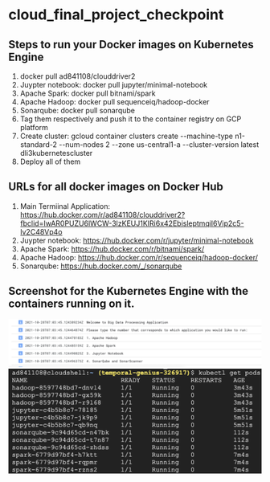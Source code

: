 # cloud_final_project_checkpoint

## Steps to run your Docker images on Kubernetes Engine
1. docker pull ad841108/clouddriver2
2. Juypter notebook: docker pull jupyter/minimal-notebook
3. Apache Spark: docker pull bitnami/spark
4. Apache Hadoop: docker pull sequenceiq/hadoop-docker
5. Sonarqube: docker pull sonarqube
6. Tag them respectively and push it to the container registry on GCP platform
7. Create cluster:  gcloud container clusters create --machine-type n1-standard-2 --num-nodes 2 --zone us-central1-a --cluster-version latest dli3kubernetescluster
8. Deploy all of them

## URLs for all docker images on Docker Hub
1. Main Termiinal Application: https://hub.docker.com/r/ad841108/clouddriver2?fbclid=IwAR0PUZU6lWCW-3lzKEUJ1KIRi6x42Ebisleptmqil6Vip2c5-lv2C48Vp4o
2. Juypter notebook: https://hub.docker.com/r/jupyter/minimal-notebook
3. Apache Spark: https://hub.docker.com/r/bitnami/spark/
4. Apache Hadoop: https://hub.docker.com/r/sequenceiq/hadoop-docker/
5. Sonarqube: https://hub.docker.com/_/sonarqube

## Screenshot for the Kubernetes Engine with the containers running on it.
<img width="1280" src="https://github.com/ad841108/Cloud-Infrastructure/blob/master/Course_Project_Option-I/Main%20Terminal%20Application%20Running%20on%20Kubernetes.png">
<img width="1280" src="https://github.com/ad841108/Cloud-Infrastructure/blob/master/Course_Project_Option-I/Docker%20Image%20Running%20on%20Kubernetes.png">

